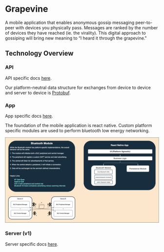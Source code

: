 # Grapevine
A mobile application that enables anonymous gossip messaging peer-to-peer with devices you physically pass. Messages are ranked by the number of devices they have reached (ie. the virality). This digital approach to gossiping will bring new meaning to “I heard it through the grapevine."

## Technology Overview 

### API

API specific docs [here](/api).

Our platform-neutral data structure for exchanges from device to device and server to device is [Protobuf](https://developers.google.com/protocol-buffers).

### App

App specific docs [here](/app). 

The foundation of the mobile application is react native. Custom platform specific modules are used to perform bluetooth low energy networking.

![app_arch](./assets/app_arch.png)

### Server (v1)

Server specific docs [here](/server). 